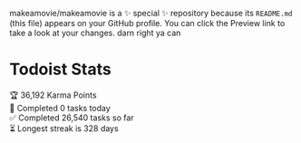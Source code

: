 makeamovie/makeamovie is a ✨ special ✨ repository because its `README.md` (this file) appears on your GitHub profile.
You can click the Preview link to take a look at your changes. darn right ya can

# Todoist Stats

<!-- TODO-IST:START -->
🏆  36,192 Karma Points           
🌸  Completed 0 tasks today           
✅  Completed 26,540 tasks so far           
⏳  Longest streak is 328 days
<!-- TODO-IST:END -->